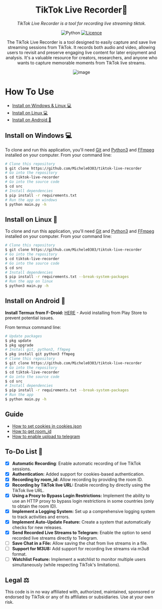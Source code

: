 <div align="center">

<h1> TikTok Live Recorder🎥</h1>

<em>TikTok Live Recorder is a tool for recording live streaming tiktok.</em>

![Python](https://img.shields.io/badge/python-3670A0?style=for-the-badge&logo=python&logoColor=ffdd54) [![Licence](https://img.shields.io/github/license/Ileriayo/markdown-badges?style=for-the-badge)](./LICENSE)

The TikTok Live Recorder is a tool designed to easily capture and save live streaming sessions from TikTok. It records both audio and video, allowing users to revisit and preserve engaging live content for later enjoyment and analysis. It's a valuable resource for creators, researchers, and anyone who wants to capture memorable moments from TikTok live streams.

<img src="https://i.ibb.co/YTHp5DT/image.png" alt="image" border="0">

</div>

<div align="left">


  <h1> How To Use </h1>

- [Install on Windows & Linux 💻](#install-on-windows-)
- [Install on Linux 💻](#install-on-linux-)
- [Install on Android 📱](#install-on-android-)

</div>

## Install on Windows 💻

To clone and run this application, you'll need [Git](https://git-scm.com) and [Python3](https://www.python.org/downloads/) and [FFmpeg](https://www.youtube.com/watch?v=OlNWCpFdVMA) installed on your computer. From your command line:

<!-- <img src="https://i.ibb.co/8DkzXZn/image.png" alt="image" border="0"> -->

<be>

</div>

  ```bash
# Clone this repository
$ git clone https://github.com/Michele0303/tiktok-live-recorder
# Go into the repository
$ cd tiktok-live-recorder
# Go into the source code
$ cd src
# Install dependencies
$ pip install -r requirements.txt
# Run the app on windows
$ python main.py -h
  ```

## Install on Linux 🐧

To clone and run this application, you'll need [Git](https://git-scm.com) and [Python3](https://www.python.org/downloads/) and [FFmpeg](https://ffmpeg.org/download.html#build-linux) installed on your computer. From your command line:

<!-- <img src="https://i.ibb.co/8DkzXZn/image.png" alt="image" border="0"> -->

<be>

</div>

  ```bash
# Clone this repository
$ git clone https://github.com/Michele0303/tiktok-live-recorder
# Go into the repository
$ cd tiktok-live-recorder
# Go into the source code
$ cd src
# Install dependencies
$ pip install -r requirements.txt --break-system-packages
# Run the app on linux
$ python3 main.py -h
  ```

## Install on Android 📱

<b>Install Termux from F-Droid:</b> <a href="https://f-droid.org/packages/com.termux/">HERE</a> - Avoid installing from Play Store to prevent potential issues.

From termux command line:

<be>

</div>

  ```bash
# Update packages
$ pkg update
$ pkg upgrade
# Install git, python3, ffmpeg
$ pkg install git python3 ffmpeg
# Clone this repository
$ git clone https://github.com/Michele0303/tiktok-live-recorder
# Go into the repository
$ cd tiktok-live-recorder
# Go into the source code
$ cd src
# Install dependencies
$ pip install -r requirements.txt --break-system-packages
# Run the app
$ python main.py -h
  ```

<div align="left">

## Guide

- <a href="https://github.com/Michele0303/tiktok-live-recorder/blob/main/GUIDE.md#how-to-set-cookies">How to set cookies in cookies.json</a> 
- <a href="https://github.com/Michele0303/tiktok-live-recorder/blob/main/GUIDE.md#how-to-get-room_id">How to get room_id</a> 
- <a href="https://github.com/Michele0303/tiktok-live-recorder/blob/main/GUIDE.md#how-to-enable-upload-to-telegram">How to enable upload to telegram</a> 

## To-Do List 🔮

- [x] <b>Automatic Recording</b>: Enable automatic recording of live TikTok sessions.
- [x] <b>Authentication:</b> Added support for cookies-based authentication.
- [x] <b>Recording by room_id:</b> Allow recording by providing the room ID.
- [x] <b>Recording by TikTok live URL:</b> Enable recording by directly using the TikTok live URL.
- [x] <b>Using a Proxy to Bypass Login Restrictions:</b> Implement the ability to use an HTTP proxy to bypass login restrictions in some countries (only to obtain the room ID).
- [x] <b>Implement a Logging System:</b> Set up a comprehensive logging system to track activities and errors.
- [x] <b>Implement Auto-Update Feature:</b> Create a system that automatically checks for new releases.
- [x] <b>Send Recorded Live Streams to Telegram:</b> Enable the option to send recorded live streams directly to Telegram.
- [ ] <b>Save Chat in a File:</b> Allow saving the chat from live streams in a file.
- [ ] <b>Support for M3U8:</b> Add support for recording live streams via m3u8 format.
- [ ] <b>Watchlist Feature:</b> Implement a watchlist to monitor multiple users simultaneously (while respecting TikTok's limitations).

## Legal ⚖️

This code is in no way affiliated with, authorized, maintained, sponsored or endorsed by TikTok or any of its affiliates or subsidiaries. Use at your own risk.
